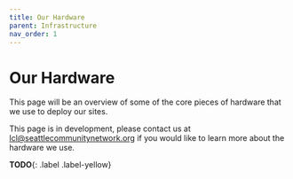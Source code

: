 ```yaml
---
title: Our Hardware
parent: Infrastructure
nav_order: 1
---
```


# Our Hardware

This page will be an overview of some of the core pieces of hardware that we use to deploy our sites.

This page is in development, please contact us at lcl@seattlecommunitynetwork.org if you would like to learn more about the hardware we use.

**TODO**{: .label .label-yellow}
